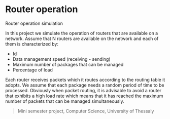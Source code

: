 # Router operation
Router operation simulation

In this project we simulate the operation of routers that are available on a network. Assume that N routers are available on the network and each of them is characterized by:
* Id
* Data management speed (receiving - sending)
* Maximum number of packages that can be managed
* Percentage of load

Each router receives packets which it routes according to the routing table it adopts. We assume that each package needs a random period of time to be processed. Obviously when packet routing, it is advisable to avoid a router that exhibits a high load rate which means that it has reached the maximum number of packets that can be managed simultaneously.


> Mini semester project, Computer Science, University of Thessaly
